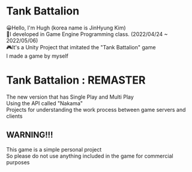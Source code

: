 # Tank Battalion
😀Hello, I'm Hugh (korea name is JinHyung Kim)  
📅I developed in Game Engine Programming class. (2022/04/24 ~ 2022/05/06)  
🎮It's a Unity Project that imitated the "Tank Battalion" game  
I made a game by myself  

# Tank Battalion : REMASTER
The new version that has Single Play and Multi Play  
Using the API called "Nakama"  
Projects for understanding the work process between game servers and clients  

## WARNING!!!
This game is a simple personal project  
So please do not use anything included in the game for commercial purposes  